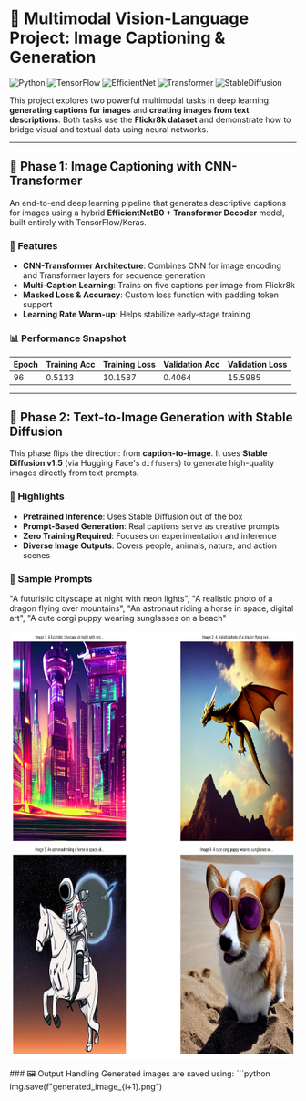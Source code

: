 # 🧠 Multimodal Vision-Language Project: Image Captioning & Generation

![Python](https://img.shields.io/badge/Python-3.8%2B-blue)
![TensorFlow](https://img.shields.io/badge/TensorFlow-2.10-orange)
![EfficientNet](https://img.shields.io/badge/EfficientNet-B0-green)
![Transformer](https://img.shields.io/badge/Transformer-Encoder%2FDecoder-yellow)
![StableDiffusion](https://img.shields.io/badge/StableDiffusion-v1.5-lightgrey)

This project explores two powerful multimodal tasks in deep learning: **generating captions for images** and **creating images from text descriptions**. Both tasks use the **Flickr8k dataset** and demonstrate how to bridge visual and textual data using neural networks.

---

## 📌 Phase 1: Image Captioning with CNN-Transformer

An end-to-end deep learning pipeline that generates descriptive captions for images using a hybrid **EfficientNetB0 + Transformer Decoder** model, built entirely with TensorFlow/Keras.

### 🔑 Features
- **CNN-Transformer Architecture**: Combines CNN for image encoding and Transformer layers for sequence generation
- **Multi-Caption Learning**: Trains on five captions per image from Flickr8k
- **Masked Loss & Accuracy**: Custom loss function with padding token support
- **Learning Rate Warm-up**: Helps stabilize early-stage training

### 📊 Performance Snapshot
| Epoch | Training Acc | Training Loss | Validation Acc | Validation Loss |
|-------|--------------|----------------|----------------|-----------------|
| 96    | 0.5133       | 10.1587        | 0.4064         | 15.5985         |

---

## 🎨 Phase 2: Text-to-Image Generation with Stable Diffusion

This phase flips the direction: from **caption-to-image**. It uses **Stable Diffusion v1.5** (via Hugging Face's `diffusers`) to generate high-quality images directly from text prompts.

### 🧠 Highlights
- **Pretrained Inference**: Uses Stable Diffusion out of the box
- **Prompt-Based Generation**: Real captions serve as creative prompts
- **Zero Training Required**: Focuses on experimentation and inference
- **Diverse Image Outputs**: Covers people, animals, nature, and action scenes

### 📝 Sample Prompts
"A futuristic cityscape at night with neon lights",
"A realistic photo of a dragon flying over mountains",
"An astronaut riding a horse in space, digital art",
"A cute corgi puppy wearing sunglasses on a beach"
<p align="center">
    <img src="download (2).png" width="500px" height="750px">
</p>
### 🖼️ Output Handling
Generated images are saved using:
```python
img.save(f"generated_image_{i+1}.png")
